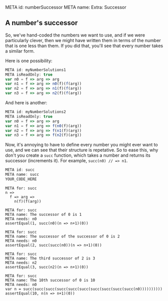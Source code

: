 META id: numberSuccessor
META name: Extra: Successor

A number's successor
--------------------

So, we've hand-coded the numbers we want to use, and if we were particularly
clever, then we might have written them in terms of the number that is one less
than them. If you did that, you'll see that every number takes a similar form.

Here is one possibility:

```js
META id: myNumberSolutions1
META isReadOnly: true
var n0 = f => arg => arg
var n1 = f => arg => n0(f)(f(arg))
var n2 = f => arg => n1(f)(f(arg))
var n3 = f => arg => n2(f)(f(arg))
```

And here is another:

```js
META id: myNumberSolutions2
META isReadOnly: true
var n0 = f => arg => arg
var n1 = f => arg => f(n0(f)(arg))
var n2 = f => arg => f(n1(f)(arg))
var n3 = f => arg => f(n2(f)(arg))
```

Now, it's annoying to have to define every number you might ever want to use,
and we can see that their structure is repetative. So to ease this, why don't
you create a `succ` function, which takes a number and returns its successor
(increments it). For example, `succ(n0) // => n1`.


```js
META id: succ
META name: succ
YOUR_CODE_HERE
```

```solution
META for: succ
n =>
  f => arg =>
    n(f)(f(arg))
```

```test
META for: succ
META name: The successor of 0 is 1
META needs: n0
assertEqual(1, succ(n0)(n => n+1)(0))
```

```test
META for: succ
META name: The successor of the successor of 0 is 2
META needs: n0
assertEqual(2, succ(succ(n0))(n => n+1)(0))
```

```test
META for: succ
META name: The third successor of 2 is 3
META needs: n2
assertEqual(3, succ(n2)(n => n+1)(0))
```

```test
META for: succ
META name: The 10th successor of 0 is 10
META needs: n0
var n = succ(succ(succ(succ(succ(succ(succ(succ(succ(succ(n0))))))))))
assertEqual(10, n(n => n+1)(0))
```

